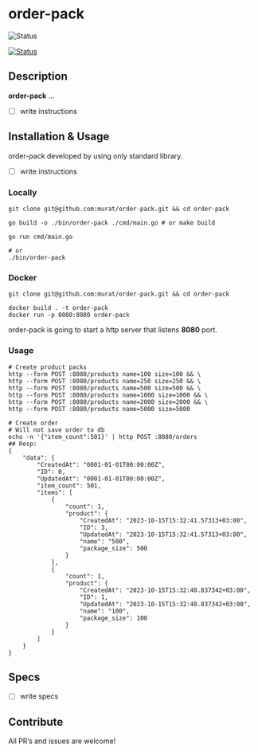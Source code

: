 # order-pack

![Status](https://github.com/murat/order-pack/actions/workflows/test.yml/badge.svg)

[![Status](https://cloud.drone.io/api/badges/murat/order-pack/status.svg)](https://cloud.drone.io/murat/order-pack)

## Description

**order-pack** ...

- [ ] write instructions

## Installation & Usage

order-pack developed by using only standard library.

- [ ] write instructions

### Locally

```shell
git clone git@github.com:murat/order-pack.git && cd order-pack

go build -o ./bin/order-pack ./cmd/main.go # or make build

go run cmd/main.go

# or
./bin/order-pack
```

### Docker

```shell
git clone git@github.com:murat/order-pack.git && cd order-pack

docker build . -t order-pack
docker run -p 8080:8080 order-pack
```

order-pack is going to start a http server that listens **8080** port.

### Usage

```shell
# Create product packs
http --form POST :8080/products name=100 size=100 && \
http --form POST :8080/products name=250 size=250 && \
http --form POST :8080/products name=500 size=500 && \
http --form POST :8080/products name=1000 size=1000 && \
http --form POST :8080/products name=2000 size=2000 && \
http --form POST :8080/products name=5000 size=5000

# Create order
# Will not save order to db
echo -n '{"item_count":501}' | http POST :8080/orders
## Resp:
{
    "data": {
        "CreatedAt": "0001-01-01T00:00:00Z",
        "ID": 0,
        "UpdatedAt": "0001-01-01T00:00:00Z",
        "item_count": 501,
        "items": [
            {
                "count": 1,
                "product": {
                    "CreatedAt": "2023-10-15T15:32:41.57313+03:00",
                    "ID": 3,
                    "UpdatedAt": "2023-10-15T15:32:41.57313+03:00",
                    "name": "500",
                    "package_size": 500
                }
            },
            {
                "count": 1,
                "product": {
                    "CreatedAt": "2023-10-15T15:32:40.837342+03:00",
                    "ID": 1,
                    "UpdatedAt": "2023-10-15T15:32:40.837342+03:00",
                    "name": "100",
                    "package_size": 100
                }
            }
        ]
    }
}

```

## Specs

- [ ] write specs

## Contribute

All PR’s and issues are welcome!